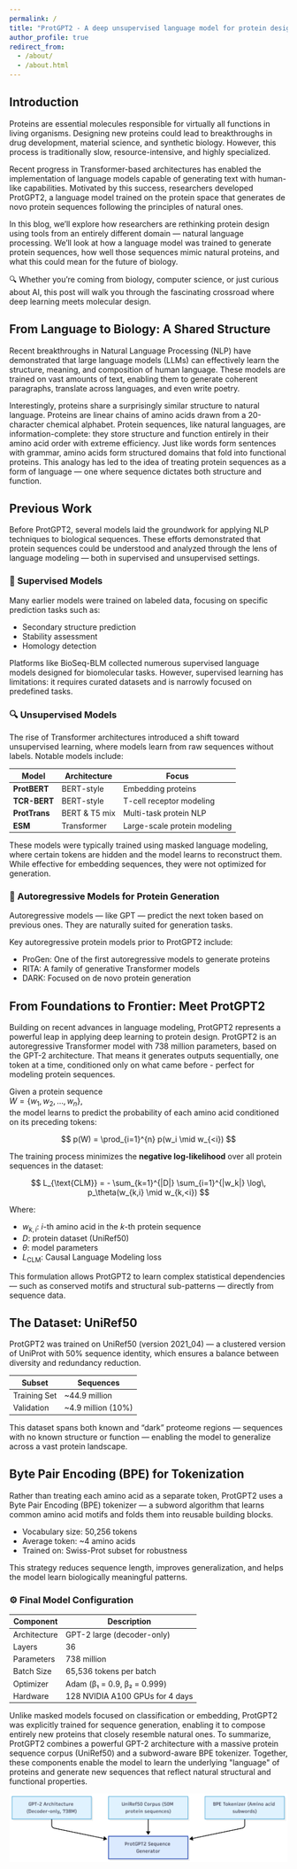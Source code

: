 ```yaml
---
permalink: /
title: "ProtGPT2 - A deep unsupervised language model for protein design"
author_profile: true
redirect_from: 
  - /about/
  - /about.html
---
```


## Introduction
Proteins are essential molecules responsible for virtually all functions in living organisms. Designing new proteins could lead to breakthroughs in drug development, material science, and synthetic biology. However, this process is traditionally slow, resource-intensive, and highly specialized.

Recent progress in Transformer-based architectures has enabled the implementation of language models capable of generating text with human-like capabilities. Motivated by this success, researchers developed ProtGPT2, a language model trained on the protein space that generates de novo protein sequences following the principles of natural ones.

In this blog, we’ll explore how researchers are rethinking protein design using tools from an entirely different domain — natural language processing. We’ll look at how a language model was trained to generate protein sequences, how well those sequences mimic natural proteins, and what this could mean for the future of biology.

🔍 Whether you’re coming from biology, computer science, or just curious about AI, this post will walk you through the fascinating crossroad where deep learning meets molecular design.


## From Language to Biology: A Shared Structure
Recent breakthroughs in Natural Language Processing (NLP) have demonstrated that large language models (LLMs) can effectively learn the structure, meaning, and composition of human language. These models are trained on vast amounts of text, enabling them to generate coherent paragraphs, translate across languages, and even write poetry.

Interestingly, proteins share a surprisingly similar structure to natural language. Proteins are linear chains of amino acids drawn from a 20-character chemical alphabet. Protein sequences, like natural languages, are information-complete: they store structure and function entirely in their amino acid order with extreme efficiency. Just like words form sentences with grammar, amino acids form structured domains that fold into functional proteins. This analogy has led to the idea of treating protein sequences as a form of language — one where sequence dictates both structure and function.

## Previous Work
Before ProtGPT2, several models laid the groundwork for applying NLP techniques to biological sequences. These efforts demonstrated that protein sequences could be understood and analyzed through the lens of language modeling — both in supervised and unsupervised settings.

### 🧠 Supervised Models
Many earlier models were trained on labeled data, focusing on specific prediction tasks such as:

- Secondary structure prediction
- Stability assessment
- Homology detection

Platforms like BioSeq-BLM collected numerous supervised language models designed for biomolecular tasks. However, supervised learning has limitations: it requires curated datasets and is narrowly focused on predefined tasks.

### 🔍 Unsupervised Models
The rise of Transformer architectures introduced a shift toward unsupervised learning, where models learn from raw sequences without labels. Notable models include:

| Model         | Architecture  | Focus                        |
| ------------- | ------------- | ---------------------------- |
| **ProtBERT**  | BERT-style    | Embedding proteins           |
| **TCR-BERT**  | BERT-style    | T-cell receptor modeling     |
| **ProtTrans** | BERT & T5 mix | Multi-task protein NLP       |
| **ESM**       | Transformer   | Large-scale protein modeling |


These models were typically trained using masked language modeling, where certain tokens are hidden and the model learns to reconstruct them. While effective for embedding sequences, they were not optimized for generation.

### 🧬 Autoregressive Models for Protein Generation
Autoregressive models — like GPT — predict the next token based on previous ones. They are naturally suited for generation tasks.

Key autoregressive protein models prior to ProtGPT2 include:

- ProGen: One of the first autoregressive models to generate proteins
- RITA: A family of generative Transformer models
- DARK: Focused on de novo protein generation

## From Foundations to Frontier: Meet ProtGPT2
Building on recent advances in language modeling, ProtGPT2 represents a powerful leap in applying deep learning to protein design. ProtGPT2 is an autoregressive Transformer model with 738 million parameters, based on the GPT-2 architecture. That means it generates outputs sequentially, one token at a time, conditioned only on what came before - perfect for modeling protein sequences. 

Given a protein sequence  
$W = \{ w_1, w_2, \dots, w_n \}$,  
the model learns to predict the probability of each amino acid conditioned on its preceding tokens:

$$
p(W) = \prod_{i=1}^{n} p(w_i \mid w_{<i})
$$

The training process minimizes the **negative log-likelihood** over all protein sequences in the dataset:

$$
L_{\text{CLM}} = - \sum_{k=1}^{|D|} \sum_{i=1}^{|w_k|} \log\, p_\theta(w_{k,i} \mid w_{k,<i})
$$

Where:

- $w_{k,i}$: *i*-th amino acid in the *k*-th protein sequence  
- $D$: protein dataset (UniRef50)  
- $\theta$: model parameters  
- $L_{\text{CLM}}$: Causal Language Modeling loss

This formulation allows ProtGPT2 to learn complex statistical dependencies — such as conserved motifs and structural sub-patterns — directly from sequence data.

## The Dataset: UniRef50
ProtGPT2 was trained on UniRef50 (version 2021_04) — a clustered version of UniProt with 50% sequence identity, which ensures a balance between diversity and redundancy reduction.

| Subset       | Sequences           |
| ------------ | ------------------- |
| Training Set | \~44.9 million      |
| Validation   | \~4.9 million (10%) |

This dataset spans both known and “dark” proteome regions — sequences with no known structure or function — enabling the model to generalize across a vast protein landscape.

## Byte Pair Encoding (BPE) for Tokenization
Rather than treating each amino acid as a separate token, ProtGPT2 uses a Byte Pair Encoding (BPE) tokenizer — a subword algorithm that learns common amino acid motifs and folds them into reusable building blocks.

- Vocabulary size: 50,256 tokens
- Average token: ~4 amino acids
- Trained on: Swiss-Prot subset for robustness

This strategy reduces sequence length, improves generalization, and helps the model learn biologically meaningful patterns.

### ⚙️ Final Model Configuration

| Component   | Description                        |
|-------------|------------------------------------|
| Architecture | GPT-2 large (decoder-only)        |
| Layers       | 36                                 |
| Parameters   | 738 million                        |
| Batch Size   | 65,536 tokens per batch            |
| Optimizer    | Adam (β₁ = 0.9, β₂ = 0.999)        |
| Hardware     | 128 NVIDIA A100 GPUs for 4 days    |


Unlike masked models focused on classification or embedding, ProtGPT2 was explicitly trained for sequence generation, enabling it to compose entirely new proteins that closely resemble natural ones. To summarize, ProtGPT2 combines a powerful GPT-2 architecture with a massive protein sequence corpus (UniRef50) and a subword-aware BPE tokenizer. Together, these components enable the model to learn the underlying "language" of proteins and generate new sequences that reflect natural structural and functional properties.

![Figure: ProtGPT2](images/ProtGPT_Architecture.png)






